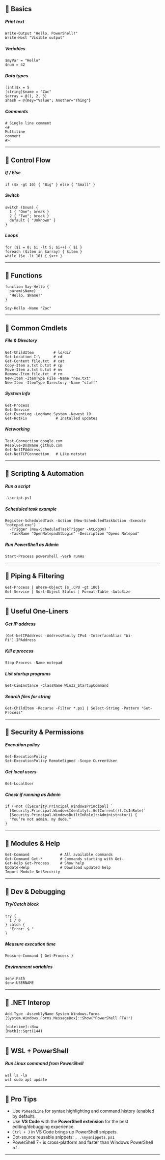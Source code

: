## 🔹 Basics

##### Print text
```
Write-Output "Hello, PowerShell!"
Write-Host "Visible output"
```
##### Variables
```
$myVar = "Hello"
$num = 42
```
##### Data types
```
[int]$x = 5
[string]$name = "Zac"
$array = @(1, 2, 3)
$hash = @{Key="Value"; Another="Thing"}
```
##### Comments
```
# Single line comment
<#
Multiline
comment
#>
```

---
## 🔹 Control Flow
##### If / Else
```
if ($x -gt 10) { "Big" } else { "Small" }
```
##### Switch
```
switch ($num) {
  1 { "One"; break }
  2 { "Two"; break }
  default { "Unknown" }
}
```
##### Loops
```
for ($i = 0; $i -lt 5; $i++) { $i }
foreach ($item in $array) { $item }
while ($x -lt 10) { $x++ }
```

---
## 🔹 Functions

```
function Say-Hello {
  param($Name)
  "Hello, $Name!"
}

Say-Hello -Name "Zac"
```

---
## 🔹 Common Cmdlets

##### File & Directory
```
Get-ChildItem         # ls/dir
Set-Location C:\      # cd
Get-Content file.txt  # cat
Copy-Item a.txt b.txt # cp
Move-Item a.txt b.txt # mv
Remove-Item file.txt  # rm
New-Item -ItemType File -Name "new.txt"
New-Item -ItemType Directory -Name "stuff"
```
##### System Info
```
Get-Process
Get-Service
Get-EventLog -LogName System -Newest 10
Get-HotFix             # Installed updates
```
##### Networking
```
Test-Connection google.com
Resolve-DnsName github.com
Get-NetIPAddress
Get-NetTCPConnection   # Like netstat
```

---
## 🔹 Scripting & Automation

##### Run a script
```
.\script.ps1
```
##### Scheduled task example
```
Register-ScheduledTask -Action (New-ScheduledTaskAction -Execute "notepad.exe") `
  -Trigger (New-ScheduledTaskTrigger -AtLogOn) `
  -TaskName "OpenNotepadAtLogin" -Description "Opens Notepad"
```
##### Run PowerShell as Admin
```
Start-Process powershell -Verb runAs
```

---
## 🔹 Piping & Filtering
```
Get-Process | Where-Object {$_.CPU -gt 100}
Get-Service | Sort-Object Status | Format-Table -AutoSize
```
---
## 🔹 Useful One-Liners

##### Get IP address
```
(Get-NetIPAddress -AddressFamily IPv4 -InterfaceAlias "Wi-Fi").IPAddress
```

##### Kill a process
```
Stop-Process -Name notepad
```

##### List startup programs
```
Get-CimInstance -ClassName Win32_StartupCommand
```

##### Search files for string
```
Get-ChildItem -Recurse -Filter *.ps1 | Select-String -Pattern "Get-Process"
```

---

## 🔹 Security & Permissions
##### Execution policy
```
Get-ExecutionPolicy
Set-ExecutionPolicy RemoteSigned -Scope CurrentUser
```
##### Get local users
```
Get-LocalUser
```
##### Check if running as Admin
```
if (-not ([Security.Principal.WindowsPrincipal] `
  [Security.Principal.WindowsIdentity]::GetCurrent()).IsInRole(`
  [Security.Principal.WindowsBuiltInRole]::Administrator)) {
  "You’re not admin, my dude."
}
```

---
## 🔹 Modules & Help

```
Get-Command              # All available commands
Get-Command Get-*        # Commands starting with Get-
Get-Help Get-Process     # Show help
Update-Help              # Download updated help
Import-Module NetSecurity
```

---

## 🔹 Dev & Debugging

##### Try/Catch block
```
try {
  1 / 0
} catch {
  "Error: $_"
}
```
##### Measure execution time
```
Measure-Command { Get-Process }
```
##### Environment variables
```
$env:Path
$env:USERNAME
```

---

## 🔹 .NET Interop
```
Add-Type -AssemblyName System.Windows.Forms
[System.Windows.Forms.MessageBox]::Show("PowerShell FTW!")

[datetime]::Now
[Math]::Sqrt(144)
```

---

## 🔹 WSL + PowerShell

##### Run Linux command from PowerShell
```
wsl ls -la
wsl sudo apt update
```

---

## 🧩 Pro Tips

- Use `PSReadLine` for syntax highlighting and command history (enabled by default).
- Use **VS Code** with the **PowerShell extension** for the best editing/debugging experience.
- `Ctrl + J` in VS Code brings up PowerShell snippets.
- Dot-source reusable snippets: `. .\mysnippets.ps1`
- PowerShell 7+ is cross-platform and faster than Windows PowerShell 5.1.

---
